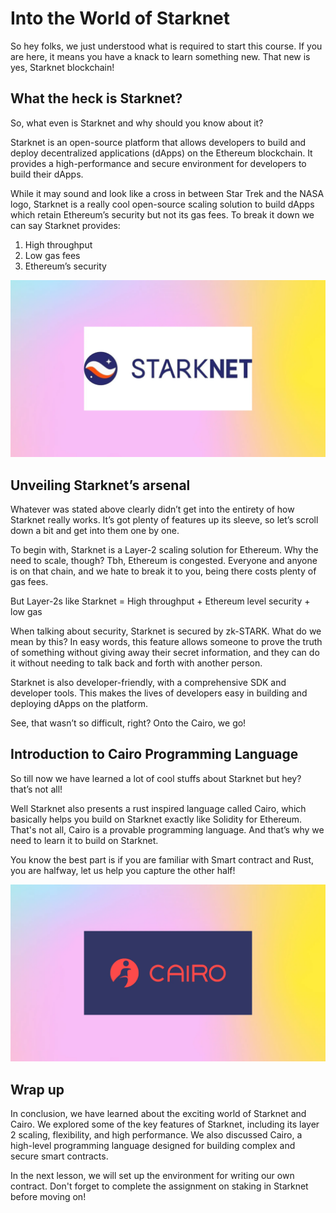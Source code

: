 # Into the World of Starknet

So hey folks, we just understood what is required to start this course. If you are here, it means you have a knack to learn something new. That new is yes, Starknet blockchain!

## What the heck is Starknet?

So, what even is Starknet and why should you know about it?

Starknet is an open-source platform that allows developers to build and deploy decentralized applications (dApps) on the Ethereum blockchain. It provides a high-performance and secure environment for developers to build their dApps. 

While it may sound and look like a cross in between Star Trek and the NASA logo, Starknet is a really cool open-source scaling solution to build dApps which retain Ethereum’s security but not its gas fees. To break it down we can say Starknet provides:

1. High throughput
2. Low gas fees
3. Ethereum’s security

![starknet.jpeg](https://github.com/0xmetaschool/Learning-Projects/blob/main/assests_for_all/assests_for_starknet/Into%20the%20World%20of%20Starknet/L2_1_starknet.webp?raw=true)



## Unveiling Starknet’s arsenal

Whatever was stated above clearly didn’t get into the entirety of how Starknet really works. It’s got plenty of features up its sleeve, so let’s scroll down a bit and get into them one by one.

To begin with, Starknet is a Layer-2 scaling solution for Ethereum. Why the need to scale, though? Tbh, Ethereum is congested. Everyone and anyone is on that chain, and we hate to break it to you, being there costs plenty of gas fees.

But Layer-2s like Starknet = High throughput + Ethereum level security + low gas

When talking about security, Starknet is secured by zk-STARK. What do we mean by this? In easy words, this feature allows someone to prove the truth of something without giving away their secret information, and they can do it without needing to talk back and forth with another person.

Starknet is also developer-friendly, with a comprehensive SDK and developer tools. This makes the lives of developers easy in building and deploying dApps on the platform.

See, that wasn’t so difficult, right? Onto the Cairo, we go!

## Introduction to Cairo Programming Language

So till now we have learned a lot of cool stuffs about Starknet but hey? that’s not all!

Well Starknet also presents a rust inspired language called Cairo, which basically helps you build on Starknet exactly like Solidity for Ethereum. That's not all, Cairo is a provable programming language. And that’s why we need to learn it to build on Starknet.

You know the best part is if you are familiar with Smart contract and Rust, you are halfway, let us help you capture the other half!

![cairo_twitter_share.png](https://github.com/0xmetaschool/Learning-Projects/blob/main/assests_for_all/assests_for_starknet/Into%20the%20World%20of%20Starknet/L2_2_cairo.webp?raw=true)

## Wrap up

In conclusion, we have learned about the exciting world of Starknet and Cairo. We explored some of the key features of Starknet, including its layer 2 scaling, flexibility, and high performance. We also discussed Cairo, a high-level programming language designed for building complex and secure smart contracts. 

In the next lesson, we will set up the environment for writing our own contract. Don't forget to complete the assignment on staking in Starknet before moving on!
